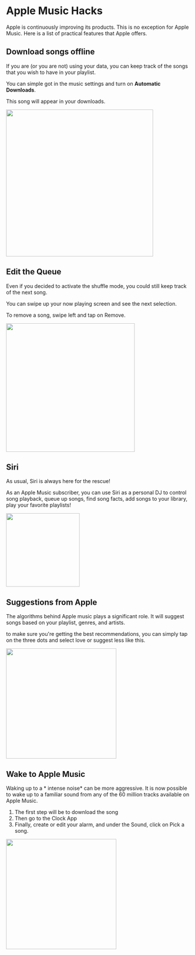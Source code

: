 
# Apple Music Hacks

Apple is continuously improving its products. This is no exception for Apple Music. Here is a list of practical features that Apple offers.

## Download songs offline

If you are (or you are not) using your data, you can keep track of the songs that you wish to have in your playlist. 

You can simple got in the music settings and turn on **Automatic Downloads**.

This song will appear in your downloads. 

<img src="https://i.pcmag.com/imagery/lineupitems/008anYFtN2d4QX2Hb3PTMdt.1577669952.fit_lim.fit_lim.size_800x99999.png" width="400">

## Edit the Queue

Even if you decided to activate the shuffle mode, you could still keep track of the next song. 

You can swipe up your now playing screen and see the next selection. 

To remove a song, swipe left and tap on Remove.

<img src="https://9to5mac.com/wp-content/uploads/sites/6/2019/02/45CDE962-7C27-40C4-9959-862788604FB0.png" width="350">

## Siri 

As usual, Siri is always here for the rescue! 

As an Apple Music subscriber, you can use Siri as a personal DJ to control song playback, queue up songs, find song facts, add songs to your library, play your favorite playlists!

<img src="https://www.iphonetricks.org/wp-content/uploads/2020/04/How-to-ask-Siri-for-a-song-if-you-only-know-some-lyrics.jpg" width="200">

## Suggestions from Apple

The algorithms behind Apple music plays a significant role. It will suggest songs based on your playlist, genres, and artists. 

to make sure you're getting the best recommendations, you can simply tap on the three dots and select love or suggest less like this. 

<img src="https://i.pcmag.com/imagery/lineupitems/02MKXSuvUZZLmXD43Vs2g2k.1577669900.fit_lim.fit_lim.size_800x99999.png" width="300">

## Wake to Apple Music

Waking up to a * intense noise* can be more aggressive. It is now possible to wake up to a familiar sound from any of the 60 million tracks available on Apple Music.  

1. The first step will be to download the song 
2. Then go to the Clock App
3. Finally, create or edit your alarm, and under the Sound, click on Pick a song.

<img src="https://i.pcmag.com/imagery/lineupitems/05Od6dtvfEry7yDKPnv8M4h.1577669866.fit_lim.fit_lim.size_800x99999.png" width="300">

